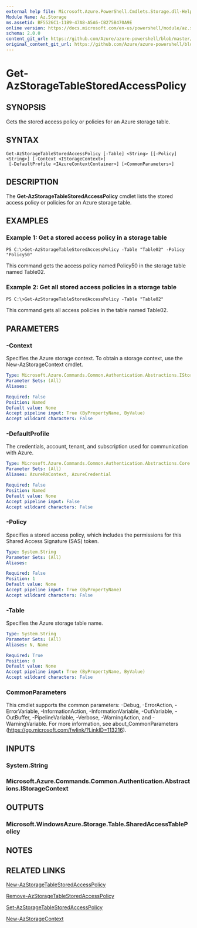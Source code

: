 ```yaml
---
external help file: Microsoft.Azure.PowerShell.Cmdlets.Storage.dll-Help.xml
Module Name: Az.Storage
ms.assetid: BF5526C1-11B9-47A8-A5A6-CB275B470A9E
online version: https://docs.microsoft.com/en-us/powershell/module/az.storage/get-azstoragetablestoredaccesspolicy
schema: 2.0.0
content_git_url: https://github.com/Azure/azure-powershell/blob/master/src/Storage/Storage.Management/help/Get-AzStorageTableStoredAccessPolicy.md
original_content_git_url: https://github.com/Azure/azure-powershell/blob/master/src/Storage/Storage.Management/help/Get-AzStorageTableStoredAccessPolicy.md
---
```


# Get-AzStorageTableStoredAccessPolicy

## SYNOPSIS
Gets the stored access policy or policies for an Azure storage table.

## SYNTAX

```
Get-AzStorageTableStoredAccessPolicy [-Table] <String> [[-Policy] <String>] [-Context <IStorageContext>]
 [-DefaultProfile <IAzureContextContainer>] [<CommonParameters>]
```

## DESCRIPTION
The **Get-AzStorageTableStoredAccessPolicy** cmdlet lists the stored access policy or policies for an Azure storage table.

## EXAMPLES

### Example 1: Get a stored access policy in a storage table
```
PS C:\>Get-AzStorageTableStoredAccessPolicy -Table "Table02" -Policy "Policy50"
```

This command gets the access policy named Policy50 in the storage table named Table02.

### Example 2: Get all stored access policies in a storage table
```
PS C:\>Get-AzStorageTableStoredAccessPolicy -Table "Table02"
```

This command gets all access policies in the table named Table02.

## PARAMETERS

### -Context
Specifies the Azure storage context.
To obtain a storage context, use the New-AzStorageContext cmdlet.

```yaml
Type: Microsoft.Azure.Commands.Common.Authentication.Abstractions.IStorageContext
Parameter Sets: (All)
Aliases:

Required: False
Position: Named
Default value: None
Accept pipeline input: True (ByPropertyName, ByValue)
Accept wildcard characters: False
```

### -DefaultProfile
The credentials, account, tenant, and subscription used for communication with Azure.

```yaml
Type: Microsoft.Azure.Commands.Common.Authentication.Abstractions.Core.IAzureContextContainer
Parameter Sets: (All)
Aliases: AzureRmContext, AzureCredential

Required: False
Position: Named
Default value: None
Accept pipeline input: False
Accept wildcard characters: False
```

### -Policy
Specifies a stored access policy, which includes the permissions for this Shared Access Signature (SAS) token.

```yaml
Type: System.String
Parameter Sets: (All)
Aliases:

Required: False
Position: 1
Default value: None
Accept pipeline input: True (ByPropertyName)
Accept wildcard characters: False
```

### -Table
Specifies the Azure storage table name.

```yaml
Type: System.String
Parameter Sets: (All)
Aliases: N, Name

Required: True
Position: 0
Default value: None
Accept pipeline input: True (ByPropertyName, ByValue)
Accept wildcard characters: False
```

### CommonParameters
This cmdlet supports the common parameters: -Debug, -ErrorAction, -ErrorVariable, -InformationAction, -InformationVariable, -OutVariable, -OutBuffer, -PipelineVariable, -Verbose, -WarningAction, and -WarningVariable. For more information, see about_CommonParameters (https://go.microsoft.com/fwlink/?LinkID=113216).

## INPUTS

### System.String

### Microsoft.Azure.Commands.Common.Authentication.Abstractions.IStorageContext

## OUTPUTS

### Microsoft.WindowsAzure.Storage.Table.SharedAccessTablePolicy

## NOTES

## RELATED LINKS

[New-AzStorageTableStoredAccessPolicy](./New-AzStorageTableStoredAccessPolicy.md)

[Remove-AzStorageTableStoredAccessPolicy](./Remove-AzStorageTableStoredAccessPolicy.md)

[Set-AzStorageTableStoredAccessPolicy](./Set-AzStorageTableStoredAccessPolicy.md)

[New-AzStorageContext](./New-AzStorageContext.md)



